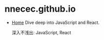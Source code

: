 # nnecec.github.io

- [Home](https://nnecec.vercel.app/)
  Dive deep into JavaScript and React.

  深入不浅出: JavaScript, React
